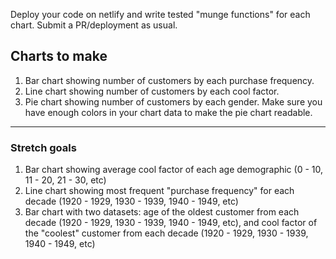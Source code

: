 Deploy your code on netlify and write tested "munge functions" for each chart. Submit a PR/deployment as usual.

## Charts to make

1) Bar chart showing number of customers by each purchase frequency.
1) Line chart showing number of customers by each cool factor.
1) Pie chart showing number of customers by each gender. Make sure you have enough colors in your chart data to make the pie chart readable.

---

### Stretch goals
1) Bar chart showing average cool factor of each age demographic (0 - 10, 11 - 20, 21 - 30, etc)
1) Line chart showing most frequent "purchase frequency" for each decade (1920 - 1929, 1930 - 1939, 1940 - 1949, etc)
1) Bar chart with two datasets: age of the oldest customer from each decade (1920 - 1929, 1930 - 1939, 1940 - 1949, etc), and cool factor of the "coolest" customer from each decade (1920 - 1929, 1930 - 1939, 1940 - 1949, etc)
